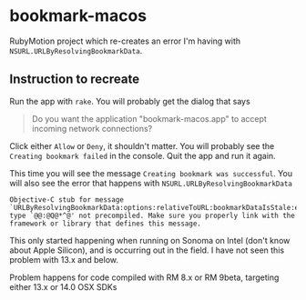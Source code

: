 # bookmark-macos #

RubyMotion project which re-creates an error I'm having with `NSURL.URLByResolvingBookmarkData`.

## Instruction to recreate

Run the app with `rake`. You will probably get the dialog that says

> Do you want the application "bookmark-macos.app" to accept incoming network connections?

Click either `Allow` or `Deny`, it shouldn't matter. You will probably see the `Creating bookmark failed`
in the console.  Quit the app and run it again.

This time you will see the message `Creating bookmark was successful`. You will also see the
error that happens with `NSURL.URLByResolvingBookmarkData`

```
Objective-C stub for message `URLByResolvingBookmarkData:options:relativeToURL:bookmarkDataIsStale:error:' type `@@:@Q@*^@' not precompiled. Make sure you properly link with the framework or library that defines this message.
```

This only started happening when running on Sonoma on Intel (don't know about Apple Silicon), and is occurring out in the field.  I have not seen this
problem with 13.x and below.

Problem happens for code compiled with RM 8.x or RM 9beta, targeting either 13.x or 14.0 OSX SDKs

